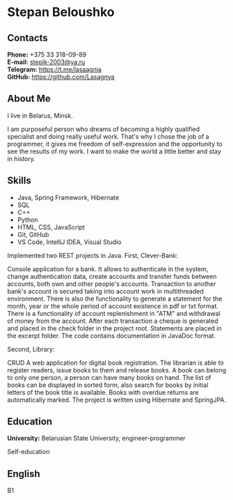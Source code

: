 # Stepan Beloushko

## Contacts
**Phone:** +375 33 318-09-89\
**E-mail:** stepik-2003@ya.ru\
**Telegram:** https://t.me/lasaagnia \
**GitHub:** https://github.com/Lasagnya

## About Me
I live in Belarus, Minsk.

I am purposeful person who dreams of becoming a highly qualified specialist and doing really useful work. That's why I chose the job of a programmer, it gives me freedom of self-expression and the opportunity to see the results of my work. I want to make the world a little better and stay in history.

## Skills
* Java, Spring Framework, Hibernate
* SQL
* C++
* Python
* HTML, CSS, JavaScript
* Git, GitHub
* VS Code, IntelliJ IDEA, Visual Studio

Implemented two REST projects in Java. First, Clever-Bank:

Console application for a bank. It allows to authenticate in the system, change authentication data, create accounts and transfer funds between accounts, both own and other people's accounts. Transaction to another bank's account is secured taking into account work in multithreaded environment. There is also the functionality to generate a statement for the month, year or the whole period of account existence in pdf or txt format. There is a functionality of account replenishment in "ATM" and withdrawal of money from the account. After each transaction a cheque is generated and placed in the check folder in the project root. Statements are placed in the excerpt folder. The code contains documentation in JavaDoc format.

Second, Library:

CRUD A web application for digital book registration. The librarian is able to register readers, issue books to them and release books. A book can belong to only one person, a person can have many books on hand. The list of books can be displayed in sorted form, also search for books by initial letters of the book title is available. Books with overdue returns are automatically marked. The project is written using Hibernate and SpringJPA.


## Education
**University:** Belarusian State University, engineer-programmer

Self-education

## English
B1
